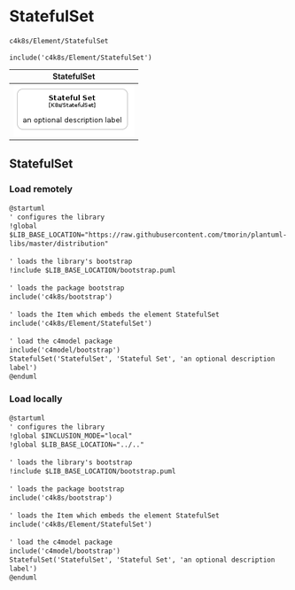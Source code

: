 # StatefulSet


```text
c4k8s/Element/StatefulSet
```

```text
include('c4k8s/Element/StatefulSet')
```



| StatefulSet |
| :---: |
| ![illustration for StatefulSet](../../c4k8s/Element/StatefulSet.Local.png) |




## StatefulSet

### Load remotely
```plantuml
@startuml
' configures the library
!global $LIB_BASE_LOCATION="https://raw.githubusercontent.com/tmorin/plantuml-libs/master/distribution"

' loads the library's bootstrap
!include $LIB_BASE_LOCATION/bootstrap.puml

' loads the package bootstrap
include('c4k8s/bootstrap')

' loads the Item which embeds the element StatefulSet
include('c4k8s/Element/StatefulSet')

' load the c4model package
include('c4model/bootstrap')
StatefulSet('StatefulSet', 'Stateful Set', 'an optional description label')
@enduml
```

### Load locally
```plantuml
@startuml
' configures the library
!global $INCLUSION_MODE="local"
!global $LIB_BASE_LOCATION="../.."

' loads the library's bootstrap
!include $LIB_BASE_LOCATION/bootstrap.puml

' loads the package bootstrap
include('c4k8s/bootstrap')

' loads the Item which embeds the element StatefulSet
include('c4k8s/Element/StatefulSet')

' load the c4model package
include('c4model/bootstrap')
StatefulSet('StatefulSet', 'Stateful Set', 'an optional description label')
@enduml
```

